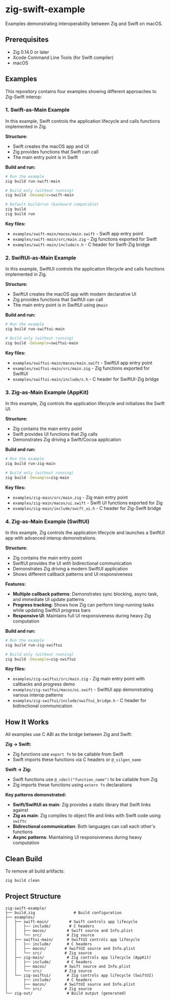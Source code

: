 # zig-swift-example

Examples demonstrating interoperability between Zig and Swift on macOS.

## Prerequisites

- Zig 0.14.0 or later
- Xcode Command Line Tools (for Swift compiler)
- macOS

## Examples

This repository contains four examples showing different approaches to Zig-Swift interop:

### 1. Swift-as-Main Example

In this example, Swift controls the application lifecycle and calls functions implemented in Zig.

**Structure:**
- Swift creates the macOS app and UI
- Zig provides functions that Swift can call
- The main entry point is in Swift

**Build and run:**
```bash
# Run the example
zig build run-swift-main

# Build only (without running)
zig build -Dexample=swift-main

# Default build/run (backward compatible)
zig build
zig build run
```

**Key files:**
- `examples/swift-main/macos/main.swift` - Swift app entry point
- `examples/swift-main/src/main.zig` - Zig functions exported for Swift
- `examples/swift-main/include/x.h` - C header for Swift-Zig bridge

### 2. SwiftUI-as-Main Example

In this example, SwiftUI controls the application lifecycle and calls functions implemented in Zig.

**Structure:**
- SwiftUI creates the macOS app with modern declarative UI
- Zig provides functions that SwiftUI can call
- The main entry point is in SwiftUI using `@main`

**Build and run:**
```bash
# Run the example
zig build run-swiftui-main

# Build only (without running)
zig build -Dexample=swiftui-main
```

**Key files:**
- `examples/swiftui-main/macos/main.swift` - SwiftUI app entry point
- `examples/swiftui-main/src/main.zig` - Zig functions exported for SwiftUI
- `examples/swiftui-main/include/x.h` - C header for SwiftUI-Zig bridge

### 3. Zig-as-Main Example (AppKit)

In this example, Zig controls the application lifecycle and initializes the Swift UI.

**Structure:**
- Zig contains the main entry point
- Swift provides UI functions that Zig calls
- Demonstrates Zig driving a Swift/Cocoa application

**Build and run:**
```bash
# Run the example
zig build run-zig-main

# Build only (without running)
zig build -Dexample=zig-main
```

**Key files:**
- `examples/zig-main/src/main.zig` - Zig main entry point
- `examples/zig-main/macos/ui.swift` - Swift UI functions exported for Zig
- `examples/zig-main/include/swift_ui.h` - C header for Zig-Swift bridge

### 4. Zig-as-Main Example (SwiftUI)

In this example, Zig controls the application lifecycle and launches a SwiftUI app with advanced interop demonstrations.

**Structure:**
- Zig contains the main entry point
- SwiftUI provides the UI with bidirectional communication
- Demonstrates Zig driving a modern SwiftUI application
- Shows different callback patterns and UI responsiveness

**Features:**
- **Multiple callback patterns**: Demonstrates sync blocking, async task, and immediate UI update patterns
- **Progress tracking**: Shows how Zig can perform long-running tasks while updating SwiftUI progress bars
- **Responsive UI**: Maintains full UI responsiveness during heavy Zig computation

**Build and run:**
```bash
# Run the example
zig build run-zig-swiftui

# Build only (without running)
zig build -Dexample=zig-swiftui
```

**Key files:**
- `examples/zig-swiftui/src/main.zig` - Zig main entry point with callbacks and progress demo
- `examples/zig-swiftui/macos/ui.swift` - SwiftUI app demonstrating various interop patterns
- `examples/zig-swiftui/include/swiftui_bridge.h` - C header for bidirectional communication

## How It Works

All examples use C ABI as the bridge between Zig and Swift:

**Zig → Swift:**
- Zig functions use `export fn` to be callable from Swift
- Swift imports these functions via C headers or `@_silgen_name`

**Swift → Zig:**
- Swift functions use `@_cdecl("function_name")` to be callable from Zig
- Zig imports these functions using `extern fn` declarations

**Key patterns demonstrated:**
- **Swift/SwiftUI as main**: Zig provides a static library that Swift links against
- **Zig as main**: Zig compiles to object file and links with Swift code using `swiftc`
- **Bidirectional communication**: Both languages can call each other's functions
- **Async patterns**: Maintaining UI responsiveness during heavy computation

## Clean Build

To remove all build artifacts:
```bash
zig build clean
```

## Project Structure

```
zig-swift-example/
├── build.zig                 # Build configuration
├── examples/
│   ├── swift-main/         # Swift controls app lifecycle
│   │   ├── include/        # C headers
│   │   ├── macos/         # Swift source and Info.plist
│   │   └── src/           # Zig source
│   ├── swiftui-main/      # SwiftUI controls app lifecycle
│   │   ├── include/       # C headers
│   │   ├── macos/        # SwiftUI source and Info.plist
│   │   └── src/          # Zig source
│   ├── zig-main/          # Zig controls app lifecycle (AppKit)
│   │   ├── include/       # C headers
│   │   ├── macos/        # Swift source and Info.plist
│   │   └── src/          # Zig source
│   └── zig-swiftui/       # Zig controls app lifecycle (SwiftUI)
│       ├── include/       # C headers
│       ├── macos/        # SwiftUI source and Info.plist
│       └── src/          # Zig source
└── zig-out/               # Build output (generated)
```
